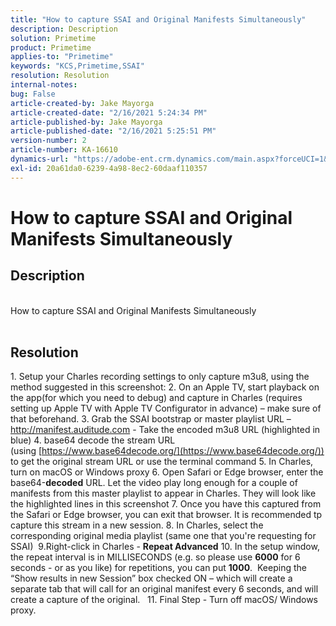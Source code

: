 ```yaml
---
title: "How to capture SSAI and Original Manifests Simultaneously"
description: Description
solution: Primetime
product: Primetime
applies-to: "Primetime"
keywords: "KCS,Primetime,SSAI"
resolution: Resolution
internal-notes: 
bug: False
article-created-by: Jake Mayorga
article-created-date: "2/16/2021 5:24:34 PM"
article-published-by: Jake Mayorga
article-published-date: "2/16/2021 5:25:51 PM"
version-number: 2
article-number: KA-16610
dynamics-url: "https://adobe-ent.crm.dynamics.com/main.aspx?forceUCI=1&pagetype=entityrecord&etn=knowledgearticle&id=fd0d47d2-7b70-eb11-a812-00224809a536"
exl-id: 20a61da0-6239-4a98-8ec2-60daaf110357
---
```

# How to capture SSAI and Original Manifests Simultaneously

## Description

<br>How to capture SSAI and Original Manifests Simultaneously<br><br>



## Resolution




1. Setup your Charles recording settings to only capture m3u8, using the method suggested in this screenshot:  2. On an Apple TV, start playback on the app(for which you need to debug) and capture in Charles (requires setting up Apple TV with Apple TV Configurator in advance) – make sure of that beforehand.  3. Grab the SSAI bootstrap or master playlist URL –http://manifest.auditude.com - Take the encoded m3u8 URL (highlighted in blue)  4. base64 decode the stream URL (using [https://www.base64decode.org/](https://www.base64decode.org/)) to get the original stream URL or use the terminal command  5. In Charles, turn on macOS or Windows proxy 6. Open Safari or Edge browser, enter the base64-<b>decoded</b> URL. Let the video play long enough for a couple of manifests from this master playlist to appear in Charles. They will look like the highlighted lines in this screenshot  7. Once you have this captured from the Safari or Edge browser, you can exit that browser. It is recommended tp capture this stream in a new session.  8. In Charles, select the corresponding original media playlist (same one that you're requesting for SSAI)   9.Right-click in Charles - <b>Repeat Advanced</b>  10. In the setup window, the repeat interval is in MILLISECONDS (e.g. so please use <b>6000</b> for 6 seconds - or as you like) for repetitions, you can put <b>1000</b>.  Keeping the “Show results in new Session” box checked ON – which will create a separate tab that will call for an original manifest every 6 seconds, and will create a capture of the original.   11. Final Step - Turn off macOS/ Windows proxy.

